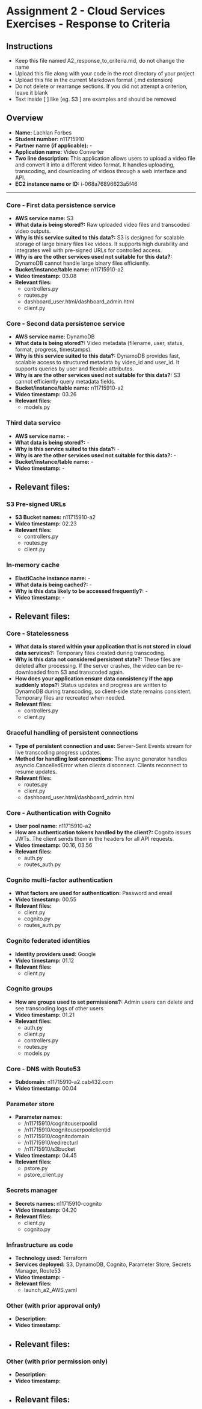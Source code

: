 Assignment 2 - Cloud Services Exercises - Response to Criteria
================================================

Instructions
------------------------------------------------
- Keep this file named A2_response_to_criteria.md, do not change the name
- Upload this file along with your code in the root directory of your project
- Upload this file in the current Markdown format (.md extension)
- Do not delete or rearrange sections.  If you did not attempt a criterion, leave it blank
- Text inside [ ] like [eg. S3 ] are examples and should be removed


Overview
------------------------------------------------

- **Name:** Lachlan Forbes
- **Student number:** n11715910
- **Partner name (if applicable):** -
- **Application name:** Video Converter
- **Two line description:** This application allows users to upload a video file and convert it into a different video format. It handles uploading, transcoding, and downloading of videos through a web interface and API.
- **EC2 instance name or ID:**
i-068a76896623a5f46
------------------------------------------------

### Core - First data persistence service

- **AWS service name:**  S3
- **What data is being stored?:** Raw uploaded video files and transcoded video outputs.
- **Why is this service suited to this data?:** S3 is designed for scalable storage of large binary files like videos. It supports high durability and integrates well with pre-signed URLs for controlled access.
- **Why is are the other services used not suitable for this data?:** DynamoDB cannot handle large binary files efficiently.
- **Bucket/instance/table name:** n11715910-a2
- **Video timestamp:** 03.08
- **Relevant files:**
    - controllers.py
    - routes.py
    - dashboard_user.html/dashboard_admin.html
    - client.py

### Core - Second data persistence service

- **AWS service name:**  DynamoDB
- **What data is being stored?:** Video metadata (filename, user, status, format, progress, timestamps).
- **Why is this service suited to this data?:** DynamoDB provides fast, scalable access to structured metadata by video_id and user_id. It supports queries by user and flexible attributes.
- **Why is are the other services used not suitable for this data?:** S3 cannot efficiently query metadata fields.
- **Bucket/instance/table name:** n11715910-a2
- **Video timestamp:** 03.26
- **Relevant files:**
    - models.py

### Third data service

- **AWS service name:**  -
- **What data is being stored?:** -
- **Why is this service suited to this data?:** -
- **Why is are the other services used not suitable for this data?:** -
- **Bucket/instance/table name:** -
- **Video timestamp:** -
- **Relevant files:**
    -

### S3 Pre-signed URLs

- **S3 Bucket names:** n11715910-a2
- **Video timestamp:** 02.23
- **Relevant files:**
    - controllers.py
    - routes.py
    - client.py

### In-memory cache

- **ElastiCache instance name:** -
- **What data is being cached?:** -
- **Why is this data likely to be accessed frequently?:** -
- **Video timestamp:** -
- **Relevant files:**
    -

### Core - Statelessness

- **What data is stored within your application that is not stored in cloud data services?:** Temporary files created during transcoding. 
- **Why is this data not considered persistent state?:** These files are deleted after processing. If the server crashes, the video can be re-downloaded from S3 and transcoded again.
- **How does your application ensure data consistency if the app suddenly stops?:** Status updates and progress are written to DynamoDB during transcoding, so client-side state remains consistent. Temporary files are recreated when needed.
- **Relevant files:**
    - controllers.py
    - client.py 

### Graceful handling of persistent connections

- **Type of persistent connection and use:** Server-Sent Events stream for live transcoding progress updates.
- **Method for handling lost connections:** The async generator handles asyncio.CancelledError when clients disconnect. Clients reconnect to resume updates.
- **Relevant files:**
    - routes.py
    - client.py
    - dashboard_user.html/dashboard_admin.html


### Core - Authentication with Cognito

- **User pool name:** n11715910-a2
- **How are authentication tokens handled by the client?:** Cognito issues JWTs. The client sends them in the headers for all API requests.
- **Video timestamp:** 00.16, 03.56
- **Relevant files:**
    - auth.py
    - routes_auth.py

### Cognito multi-factor authentication

- **What factors are used for authentication:** Password and email
- **Video timestamp:** 00.55
- **Relevant files:**
    - client.py
    - cognito.py
    - routes_auth.py

### Cognito federated identities

- **Identity providers used:** Google
- **Video timestamp:** 01.12
- **Relevant files:**
    - client.py

### Cognito groups

- **How are groups used to set permissions?:** Admin users can delete and see transcoding logs of other users 
- **Video timestamp:** 01.21
- **Relevant files:**
    - auth.py
    - client.py
    - controllers.py
    - routes.py
    - models.py

### Core - DNS with Route53

- **Subdomain**:  n11715910-a2.cab432.com
- **Video timestamp:** 00.04

### Parameter store

- **Parameter names:** 
  - /n11715910/cognitouserpoolid  
  - /n11715910/cognitouserpoolclientid  
  - /n11715910/cognitodomain  
  - /n11715910/redirecturl  
  - /n11715910/s3bucket   
- **Video timestamp:** 04.45
- **Relevant files:**
    - pstore.py
    - pstore_client.py

### Secrets manager

- **Secrets names:** n11715910-cognito
- **Video timestamp:** 04.20
- **Relevant files:**
    - client.py
    - cognito.py

### Infrastructure as code

- **Technology used:** Terraform
- **Services deployed:** S3, DynamoDB, Cognito, Parameter Store, Secrets Manager, Route53
- **Video timestamp:** -
- **Relevant files:**
    - launch_a2_AWS.yaml

### Other (with prior approval only)

- **Description:**
- **Video timestamp:**
- **Relevant files:**
    -

### Other (with prior permission only)

- **Description:**
- **Video timestamp:**
- **Relevant files:**
    -
